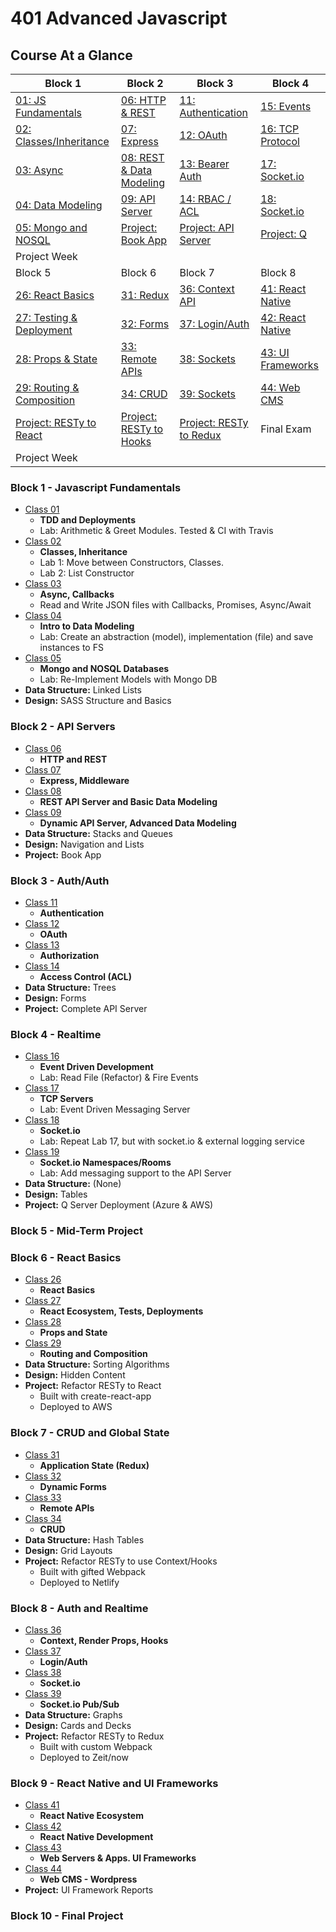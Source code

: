 # 401 Advanced Javascript

## Course At a Glance
| Block 1                            | Block 2                     | Block 3                     | Block 4                     |
|------------------------------------|-----------------------------|-----------------------------|-----------------------------|
| [01: JS Fundamentals](./class-01/README.md)     | [06: HTTP & REST](./class-06/README.md)  | [11: Authentication](./class-11/README.md) | [ 15: Events](./class-16/README.md) |
| [02: Classes/Inheritance](./class-02/README.md) | [07: Express](./class-07/README.md) | [12: OAuth](./class-12/README.md) | [16: TCP Protocol](./class-17/README.md) |
| [03: Async](./class-03/README.md)               | [08: REST & Data Modeling](./class-08/README.md) | [13: Bearer Auth](./class-13/README.md) | [17: Socket.io](./class-18/README.md) |
| [04: Data Modeling](./class-04/README.md)       | [09: API Server](./class-09/README.md) | [14: RBAC / ACL](./class-14/README.md) | [18: Socket.io](./class-19/README.md) |
| [05: Mongo and NOSQL](class-05/README.md)        | [Project: Book App](class-10/README.md) | [Project: API Server](class-15/README.md) | [Project: Q](class-20/README.md) |
| Project Week                       |                             |                             |                             |
| Block 5                            | Block 6                     | Block 7                     | Block 8                     |
| [26: React Basics](./class-26/README.md)        | [31: Redux](./class-31/README.md) | [36: Context API](./class-36/README.md) | [41: React Native](./class-40/README.md) |
| [27: Testing & Deployment](./class-27/README.md)        | [32: Forms](./class-32/README.md) | [37: Login/Auth](./class-37/README.md) | [42: React Native](./class-41/README.md) |
| [28: Props & State](./class-28/README.md)        | [33: Remote APIs](./class-33/README.md) | [38: Sockets](./class-38/README.md) | [43: UI Frameworks](./class-42/README.md) |
| [29: Routing & Composition](./class-29/README.md)        | [34: CRUD](./class-34/README.md) | [39: Sockets](./class-39/README.md) | [44: Web CMS](./class-43/README.md) |
| [Project: RESTy to React](class-30/README.md)        | [Project: RESTy to Hooks](class-35/README.md) | [Project: RESTy to Redux](class-40/README.md) | Final Exam |
| Project Week                       |                             |                             |                             |

### Block 1 - Javascript Fundamentals
* [Class 01](./class-01/README.md)
  * **TDD and Deployments**
  * Lab: Arithmetic & Greet Modules. Tested & CI with Travis
* [Class 02](./class-02/README.md)
  * **Classes, Inheritance**
  * Lab 1: Move between Constructors, Classes.
  * Lab 2: List Constructor
* [Class 03](./class-03/README.md)
  * **Async, Callbacks**
  * Read and Write JSON files with Callbacks, Promises, Async/Await
* [Class 04](./class-04/README.md)
  * **Intro to Data Modeling**
  * Lab: Create an abstraction (model), implementation (file) and save instances to FS
* [Class 05](./class-04/README.md)
  * **Mongo and NOSQL Databases**
  * Lab: Re-Implement Models with Mongo DB
* **Data Structure:** Linked Lists
* **Design:** SASS Structure and Basics

### Block 2 - API Servers
* [Class 06](./class-06/README.md)
  * **HTTP and REST**
* [Class 07](./class-07/README.md)
  * **Express, Middleware**
* [Class 08](./class-08/README.md)
  * **REST API Server and Basic Data Modeling**
* [Class 09](./class-09/README.md)
  * **Dynamic API Server, Advanced Data Modeling**
* **Data Structure:** Stacks and Queues
* **Design:** Navigation and Lists
* **Project:** Book App

### Block 3 - Auth/Auth
* [Class 11](./class-11/README.md)
  * **Authentication**
* [Class 12](./class-12/README.md)
  * **OAuth**
* [Class 13](./class-13/README.md)
  * **Authorization**
* [Class 14](./class-14/README.md)
  * **Access Control (ACL)**
* **Data Structure:** Trees
* **Design:** Forms
* **Project:** Complete API Server

### Block 4 - Realtime
* [Class 16](./class-16/README.md)
  * **Event Driven Development**
  * Lab: Read File (Refactor) & Fire Events
* [Class 17](./class-17/README.md)
  * **TCP Servers**
  * Lab: Event Driven Messaging Server
* [Class 18](./class-18/README.md)
  * **Socket.io**
  * Lab: Repeat Lab 17, but with socket.io & external logging service
* [Class 19](./class-19/README.md)
  * **Socket.io Namespaces/Rooms**
  * Lab: Add messaging support to the API Server
* **Data Structure:** (None)
* **Design:** Tables
* **Project:** Q Server Deployment (Azure & AWS)

### Block 5 - Mid-Term Project

### Block 6 - React Basics
* [Class 26](./class-26/README.md)
  * **React Basics**
* [Class 27](./class-27/README.md)
  * **React Ecosystem, Tests, Deployments**
* [Class 28](./class-28/README.md)
  * **Props and State**
* [Class 29](./class-29/README.md)
  * **Routing and Composition**
* **Data Structure:** Sorting Algorithms
* **Design:** Hidden Content
* **Project:** Refactor RESTy to React
  * Built with create-react-app
  * Deployed to AWS

### Block 7 - CRUD and Global State
* [Class 31](./class-31/README.md)
  * **Application State (Redux)**
* [Class 32](./class-32/README.md)
  * **Dynamic Forms**
* [Class 33](./class-33/README.md)
  * **Remote APIs**
* [Class 34](./class-34/README.md)
  * **CRUD**
* **Data Structure:** Hash Tables
* **Design:** Grid Layouts
* **Project:** Refactor RESTy to use Context/Hooks
  * Built with gifted Webpack
  * Deployed to Netlify

### Block 8 - Auth and Realtime
* [Class 36](./class-36/README.md)
  * **Context, Render Props, Hooks**
* [Class 37](./class-37/README.md)
  * **Login/Auth**
* [Class 38](./class-38/README.md)
  * **Socket.io**
* [Class 39](./class-39/README.md)
  * **Socket.io Pub/Sub**
* **Data Structure:** Graphs
* **Design:** Cards and Decks
* **Project:** Refactor RESTy to Redux
  * Built with custom Webpack
  * Deployed to Zeit/now

### Block 9 - React Native and UI Frameworks
* [Class 41](./class-41/README.md)
  * **React Native Ecosystem**
* [Class 42](./class-42/README.md)
  * **React Native Development**
* [Class 43](./class-43/README.md)
  * **Web Servers & Apps. UI Frameworks**
* [Class 44](./class-44/README.md)
  * **Web CMS - Wordpress**
* **Project:** UI Framework Reports

### Block 10 - Final Project

